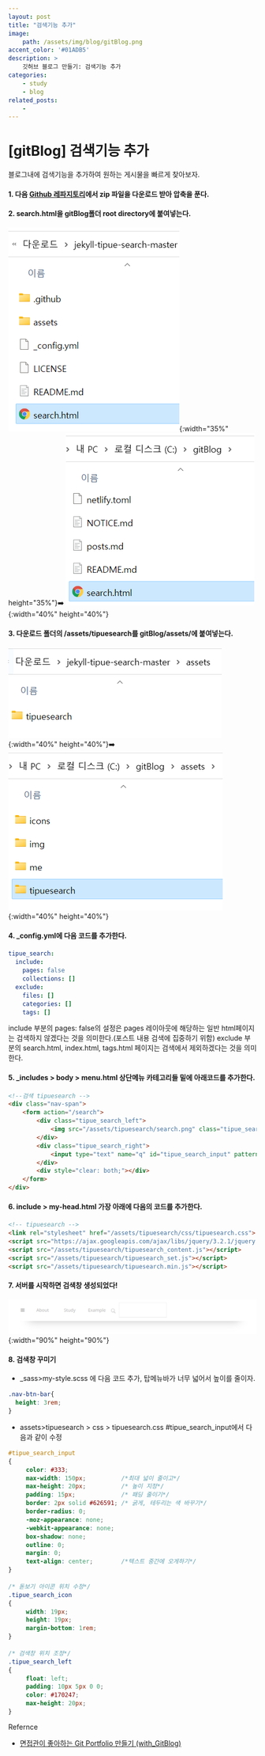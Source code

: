 ```yaml
---
layout: post
title: "검색기능 추가"
image: 
    path: /assets/img/blog/gitBlog.png
accent_color: '#01ADB5'
description: >
    깃허브 블로그 만들기: 검색기능 추가
categories:
    - study
    - blog
related_posts:    
    -    
---
```

# [gitBlog] 검색기능 추가
블로그내에 검색기능을 추가하여 원하는 게시물을 빠르게 찾아보자.
#### 1. 다음 [Github 레파지토리](https://github.com/jekylltools/jekyll-tipue-search)에서 zip 파일을 다운로드 받아 압축을 푼다.

#### 2. **search.html**을 gitBlog폴더 root directory에 붙여넣는다.    
![download/search.html](/assets/img/blog/search1.png){:width="35%" height="35%"}➡️
![gitBlog/search.html](/assets/img/blog/search2.png){:width="40%" height="40%"}
 
#### 3. 다운로드 폴더의 /assets/tipuesearch를 gitBlog/assets/에 붙여넣는다.
![download/assets/tipuesearch](/assets/img/blog/search3.png){:width="40%" height="40%"}➡️
![gitBlog/assets/tipuesearch](/assets/img/blog/search4.png){:width="40%" height="40%"}

#### 4. **_config.yml**에 다음 코드를 추가한다.   
```yaml
tipue_search:
  include:
    pages: false
    collections: []
  exclude:
    files: []
    categories: []
    tags: []
```
include 부분의 pages: false의 설정은 pages 레이아웃에 해당하는 일반 html페이지는 검색하지 않겠다는 것을 의미한다.(포스트 내용 검색에 집중하기 위함)
exclude 부분의 search.html, index.html, tags.html 페이지는 검색에서 제외하겠다는 것을 의미한다.   

#### 5. _includes > body > menu.html 상단메뉴 카테고리들 밑에 아래코드를 추가한다.   

```html
<!--검색 tipuesearch -->
<div class="nav-span">
    <form action="/search">
        <div class="tipue_search_left">
            <img src="/assets/tipuesearch/search.png" class="tipue_search_icon">
        </div>
        <div class="tipue_search_right">
            <input type="text" name="q" id="tipue_search_input" pattern=".{1,}" title="At least 1 characters" required>
        </div>
        <div style="clear: both;"></div>
    </form>
</div>
```

#### 6. include > my-head.html 가장 아래에 다음의 코드를 추가한다.   

```html
<!-- tipuesearch -->
<link rel="stylesheet" href="/assets/tipuesearch/css/tipuesearch.css">
<script src="https://ajax.googleapis.com/ajax/libs/jquery/3.2.1/jquery.min.js"></script>
<script src="/assets/tipuesearch/tipuesearch_content.js"></script>
<script src="/assets/tipuesearch/tipuesearch_set.js"></script>
<script src="/assets/tipuesearch/tipuesearch.min.js"></script>
```

#### 7. 서버를 시작하면 검색창 생성되었다!   
![검색창](/assets/img/blog/search5.png){:width="90%" height="90%"}

#### 8. 검색창 꾸미기
- _sass>my-style.scss 에 다음 코드 추가, 탑메뉴바가 너무 넓어서 높이를 줄이자.

```css
.nav-btn-bar{
  height: 3rem;
}
```

- assets>tipuesearch > css > tipuesearch.css #tipue_search_input에서 다음과 같이 수정

```css
#tipue_search_input
{
     color: #333;
     max-width: 150px;		    /*최대 넓이 줄이고*/
     max-height: 20px;		    /* 높이 지정*/
     padding: 15px;			    /* 패딩 줄이기*/
     border: 2px solid #626591;	/* 굵게, 테두리는 색 바꾸기*/
     border-radius: 0;
     -moz-appearance: none;
     -webkit-appearance: none;
     box-shadow: none;
     outline: 0;
     margin: 0;
     text-align: center;		/*텍스트 중간에 오게하기*/
}

/* 돋보기 아이콘 위치 수정*/
.tipue_search_icon
{
     width: 19px;
     height: 19px;
     margin-bottom: 1rem;
}

/* 검색창 위치 조정*/
.tipue_search_left
{
     float: left;
     padding: 10px 5px 0 0;
     color: #170247;
     max-height: 20px;
}
```

Refernce
- [면접관이 좋아하는 Git Portfolio 만들기 (with_GitBlog)](https://projectlion.io/courses/technology/gitblog)
